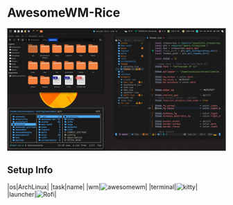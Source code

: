 # AwesomeWM-Rice

![image](screenshots/screen1.png)

## Setup Info

|os|ArchLinux|
|task|name|
|wm|![awesomewm](https://awesomewm.org/)|
|terminal|![kitty](https://sw.kovidgoyal.net/kitty/)|
|launcher|![Rofi](https://github.com/davatorium/rofi)|
